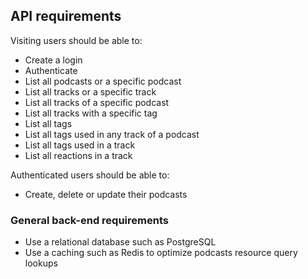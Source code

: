 
## API requirements

Visiting users should be able to:

- Create a login
- Authenticate
- List all podcasts or a specific podcast
- List all tracks or a specific track
- List all tracks of a specific podcast
- List all tracks with a specific tag
- List all tags
- List all tags used in any track of a podcast
- List all tags used in a track
- List all reactions in a track

Authenticated users should be able to:

- Create, delete or update their podcasts

### General back-end requirements

- Use a relational database such as PostgreSQL
- Use a caching such as Redis to optimize podcasts resource query lookups
